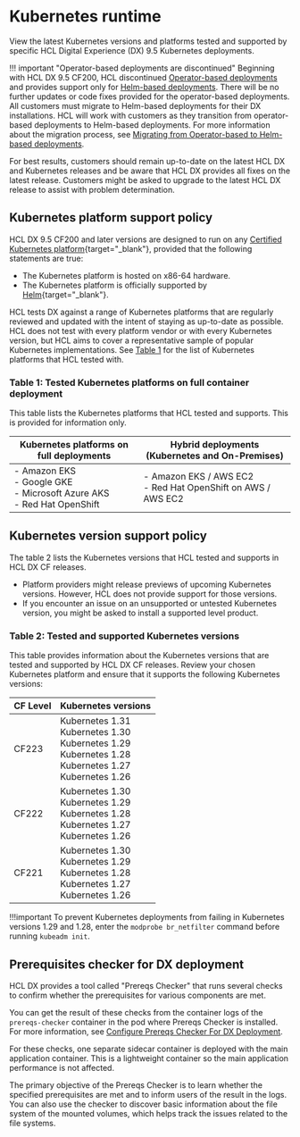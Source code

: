 # Kubernetes runtime

View the latest Kubernetes versions and platforms tested and supported by specific HCL Digital Experience (DX) 9.5 Kubernetes deployments.

!!! important "Operator-based deployments are discontinued"
    Beginning with HCL DX 9.5 CF200, HCL discontinued [Operator-based deployments](https://help.hcltechsw.com/digital-experience/9.5/containerization/deploy_container_platforms.html) and provides support only for [Helm-based deployments](../../../deployment/install/container/helm_deployment/overview.md). There will be no further updates or code fixes provided for the operator-based deployments. All customers must migrate to Helm-based deployments for their DX installations. HCL will work with customers as they transition from operator-based deployments to Helm-based deployments. For more information about the migration process, see [Migrating from Operator-based to Helm-based deployments](../../../deployment/install/container/operator-migration/operator_migration_preparation.md).

For best results, customers should remain up-to-date on the latest HCL DX and Kubernetes releases and be aware that HCL DX provides all fixes on the latest release. Customers might be asked to upgrade to the latest HCL DX release to assist with problem determination.

## Kubernetes platform support policy

HCL DX 9.5 CF200 and later versions are designed to run on any [Certified Kubernetes platform](https://www.cncf.io/certification/software-conformance){target="_blank"}, provided that the following statements are true:

* The Kubernetes platform is hosted on x86-64 hardware.
* The Kubernetes platform is officially supported by [Helm](https://helm.sh/docs/topics/kubernetes_distros/){target="_blank"}.

HCL tests DX against a range of Kubernetes platforms that are regularly reviewed and updated with the intent of staying as up-to-date as possible. HCL does not test with every platform vendor or with every Kubernetes version, but HCL aims to cover a representative sample of popular Kubernetes implementations. See [Table 1](#table-1-tested-kubernetes-platforms-on-full-container-deployment) for the list of Kubernetes platforms that HCL tested with.

### Table 1: Tested Kubernetes platforms on full container deployment

This table lists the Kubernetes platforms that HCL tested and supports. This is provided for information only.

|Kubernetes platforms on full deployments|Hybrid deployments (Kubernetes and On-Premises)|
|--------------|-----------------|
|- Amazon EKS<br/>- Google GKE<br/>- Microsoft Azure AKS<br/>- Red Hat OpenShift|- Amazon EKS / AWS EC2<br/>- Red Hat OpenShift on AWS / AWS EC2|

## Kubernetes version support policy

The table 2 lists the Kubernetes versions that HCL tested and supports in HCL DX CF releases.

* Platform providers might release previews of upcoming Kubernetes versions. However, HCL does not provide support for those versions.
* If you encounter an issue on an unsupported or untested Kubernetes version, you might be asked to install a supported level product.

### Table 2: Tested and supported Kubernetes versions

This table provides information about the Kubernetes versions that are tested and supported by HCL DX CF releases.
Review your chosen Kubernetes platform and ensure that it supports the following Kubernetes versions:

<!-- Note: As per L2/L3, only keep three latest releases and delete older ones -->

|CF Level|Kubernetes versions|
|--------------|-----------------|
|CF223| Kubernetes 1.31<br/>Kubernetes 1.30<br/>Kubernetes 1.29<br/>Kubernetes 1.28<br/>Kubernetes 1.27<br/>Kubernetes 1.26<br/>|
|CF222| Kubernetes 1.30<br/>Kubernetes 1.29<br/>Kubernetes 1.28<br/>Kubernetes 1.27<br/>Kubernetes 1.26<br/>|
|CF221| Kubernetes 1.30<br/>Kubernetes 1.29<br/>Kubernetes 1.28<br/>Kubernetes 1.27<br/>Kubernetes 1.26<br/>|

!!!important
    To prevent Kubernetes deployments from failing in Kubernetes versions 1.29 and 1.28, enter the `modprobe br_netfilter` command before running `kubeadm init`.

## Prerequisites checker for DX deployment

HCL DX provides a tool called "Prereqs Checker" that runs several checks to confirm whether the prerequisites for various components are met.  

You can get the result of these checks from the container logs of the `prereqs-checker` container in the pod where Prereqs Checker is installed. For more information, see [Configure Prereqs Checker For DX Deployment](../../../deployment/install/container/helm_deployment/preparation/optional_tasks/optional-core-prereqs-checker.md).   

For these checks, one separate sidecar container is deployed with the main application container. This is a lightweight container so the main application performance is not affected.

The primary objective of the Prereqs Checker is to learn whether the specified prerequisites are met and to inform users of the result in the logs. You can also use the checker to discover basic information about the file system of the mounted volumes, which helps track the issues related to the file systems.